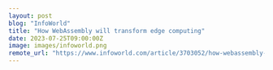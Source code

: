 ```yaml
---
layout: post
blog: "InfoWorld"
title: "How WebAssembly will transform edge computing"
date: 2023-07-25T09:00:00Z
image: images/infoworld.png
remote_url: "https://www.infoworld.com/article/3703052/how-webassembly-will-transform-edge-computing.html#tk.rss_applicationdevelopment"
---
```

